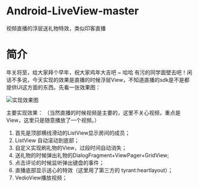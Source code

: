 # Android-LiveView-master
视频直播的浮层送礼物特效，类似印客直播
# 简介
年关将至，给大家拜个早年，祝大家鸡年大吉吧 ~ 哈哈 有污的同学面壁去吧！闲话不多说，今天实现的效果是直播的时候浮层View，不知道直播的sdk是不是都提供UI这方面的东西。先看一张效果图：

![实现效果图](zhibo.gif)

主要实现效果：
（当然直播的时候视频是主要的，这里不关心视频，重点是View，这里只是随意播放了一个视频。）
1. 首先是顶部横线滑动的ListView显示房间的成员；
2. ListView 自动滚动到底部；
3. 自定义实现刷礼物的View，过段时间自动消失；
4. 送礼物的时候弹出礼物的DialogFragment+ViewPager+GridView;
5. 点击评论的时候监听弹出键盘的事件；
6. 直播底部显示送心的特效（这里用了第三方的 tyrant:heartlayout）；
7. VedioView播放视频；
